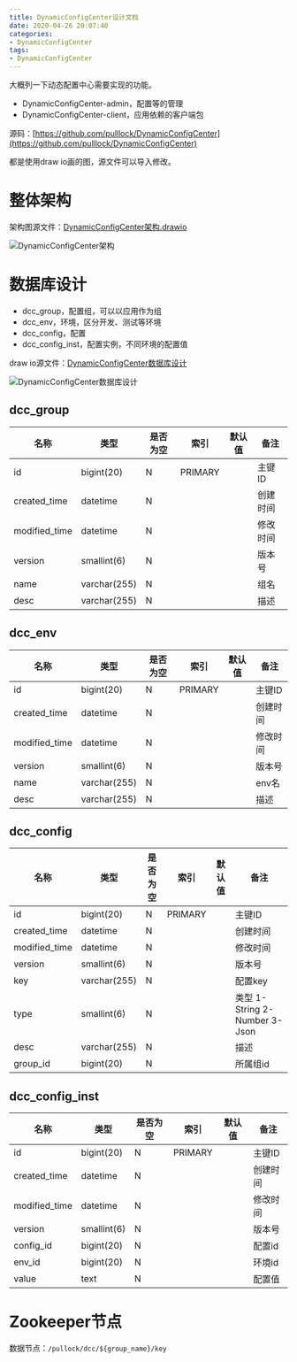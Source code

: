 ```yaml
---
title: DynamicConfigCenter设计文档
date: 2020-04-26 20:07:40
categories: 
- DynamicConfigCenter
tags:
- DynamicConfigCenter
---
```




大概列一下动态配置中心需要实现的功能。

<!--more-->

- DynamicConfigCenter-admin，配置等的管理
- DynamicConfigCenter-client，应用依赖的客户端包

源码：[https://github.com/pulllock/DynamicConfigCenter](https://github.com/pulllock/DynamicConfigCenter)

都是使用draw io画的图，源文件可以导入修改。

# 整体架构

架构图源文件：[DynamicConfigCenter架构.drawio](/DynamicConfigCenter设计文档/DynamicConfigCenter架构.drawio)

![DynamicConfigCenter架构](/DynamicConfigCenter设计文档/DynamicConfigCenter架构.png)

# 数据库设计

- dcc_group，配置组，可以以应用作为组
- dcc_env，环境，区分开发、测试等环境
- dcc_config，配置
- dcc_config_inst，配置实例，不同环境的配置值

draw io源文件：[DynamicConfigCenter数据库设计](/DynamicConfigCenter设计文档/DynamicConfigCenter数据库设计.drawio)

![DynamicConfigCenter数据库设计](/DynamicConfigCenter设计文档/DynamicConfigCenter数据库设计.png)

## dcc_group

| 名称          | 类型         | 是否为空 | 索引    | 默认值 | 备注     |
| ------------- | ------------ | -------- | ------- | ------ | -------- |
| id            | bigint(20)   | N        | PRIMARY |        | 主键ID   |
| created_time  | datetime     | N        |         |        | 创建时间 |
| modified_time | datetime     | N        |         |        | 修改时间 |
| version       | smallint(6)  | N        |         |        | 版本号   |
| name          | varchar(255) | N        |         |        | 组名     |
| desc          | varchar(255) | N        |         |        | 描述     |

## dcc_env

| 名称          | 类型         | 是否为空 | 索引    | 默认值 | 备注     |
| ------------- | ------------ | -------- | ------- | ------ | -------- |
| id            | bigint(20)   | N        | PRIMARY |        | 主键ID   |
| created_time  | datetime     | N        |         |        | 创建时间 |
| modified_time | datetime     | N        |         |        | 修改时间 |
| version       | smallint(6)  | N        |         |        | 版本号   |
| name          | varchar(255) | N        |         |        | env名    |
| desc          | varchar(255) | N        |         |        | 描述     |

## dcc_config

| 名称          | 类型         | 是否为空 | 索引    | 默认值 | 备注                          |
| ------------- | ------------ | -------- | ------- | ------ | ----------------------------- |
| id            | bigint(20)   | N        | PRIMARY |        | 主键ID                        |
| created_time  | datetime     | N        |         |        | 创建时间                      |
| modified_time | datetime     | N        |         |        | 修改时间                      |
| version       | smallint(6)  | N        |         |        | 版本号                        |
| key           | varchar(255) | N        |         |        | 配置key                       |
| type          | smallint(6)  | N        |         |        | 类型 1-String 2-Number 3-Json |
| desc          | varchar(255) | N        |         |        | 描述                          |
| group_id      | bigint(20)   | N        |         |        | 所属组id                      |

## dcc_config_inst

| 名称          | 类型        | 是否为空 | 索引    | 默认值 | 备注     |
| ------------- | ----------- | -------- | ------- | ------ | -------- |
| id            | bigint(20)  | N        | PRIMARY |        | 主键ID   |
| created_time  | datetime    | N        |         |        | 创建时间 |
| modified_time | datetime    | N        |         |        | 修改时间 |
| version       | smallint(6) | N        |         |        | 版本号   |
| config_id     | bigint(20)  | N        |         |        | 配置id   |
| env_id        | bigint(20)  | N        |         |        | 环境id   |
| value         | text        | N        |         |        | 配置值   |

# Zookeeper节点

数据节点：`/pullock/dcc/${group_name}/key`